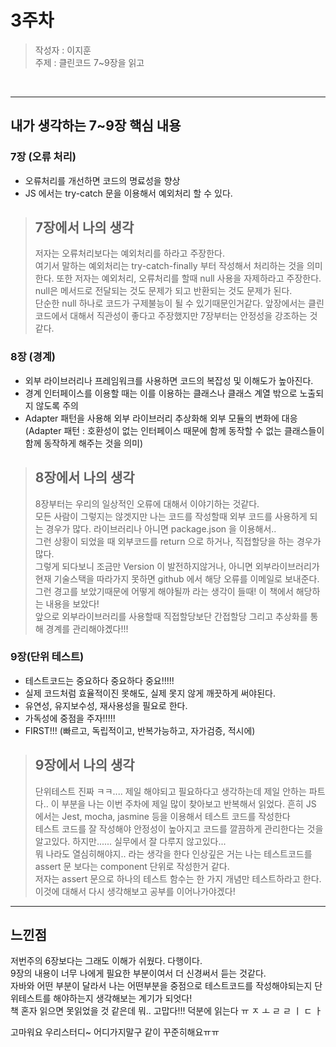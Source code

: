 # 3주차

> 작성자 : 이지훈 <br>
> 주제 : 클린코드 7~9장을 읽고

<br>

<hr>

## 내가 생각하는 7~9장 핵심 내용

### 7장 (오류 처리)

- 오류처리를 개선하면 코드의 명료성을 향상
- JS 에서는 try-catch 문을 이용해서 예외처리 할 수 있다.

> ## 7장에서 나의 생각
>
> 저자는 오류처리보다는 예외처리를 하라고 주장한다. <br/> 여기서 말하는 예외처리는 try-catch-finally 부터 작성해서 처리하는 것을 의미한다.
> 또한 저자는 예외처리, 오류처리를 할때 null 사용을 자제하라고 주장한다. <br/> null은 메서드로 전달되는 것도 문제가 되고 반환되는 것도 문제가 된다. <br/>
> 단순한 null 하나로 코드가 구제불능이 될 수 있기때문인거같다.
> 앞장에서는 클린코드에서 대해서 직관성이 좋다고 주장했지만 7장부터는 안정성을 강조하는 것 같다.
> <br>

### 8장 (경계)

- 외부 라이브러리나 프레임워크를 사용하면 코드의 복잡성 및 이해도가 높아진다.
- 경계 인터페이스를 이용할 때는 이를 이용하는 클래스나 클래스 계열 밖으로 노출되지 않도록 주의
- Adapter 패턴을 사용해 외부 라이브러리 추상화해 외부 모듈의 변화에 대응<br/>
  (Adapter 패턴 : 호환성이 없는 인터페이스 때문에 함께 동작할 수 없는 클래스들이 함께 동작하게 해주는 것을 의미)

> ## 8장에서 나의 생각
>
> 8장부터는 우리의 일상적인 오류에 대해서 이야기하는 것같다.<br/>
> 모든 사람이 그렇지는 않겟지만 나는 코드를 작성할때 외부 코드를 사용하게 되는 경우가 많다. 라이브러리나 아니면 package.json 을 이용해서..<br/> 그런 상황이 되었을 때 외부코드를 return 으로 하거나, 직접할당을 하는 경우가 많다.<br/>
> 그렇게 되다보니 조금만 Version 이 발전하지않거나, 아니면 외부라이브러리가 현재 기술스택을 따라가지 못하면 github 에서 해당 오류를 이메일로 보내준다. <br/>
> 그런 경고를 보았기때문에 어떻게 해야될까 라는 생각이 들때! 이 책에서 해당하는 내용을 보았다! <br/>
> 앞으로 외부라이브러리를 사용할때 직접할당보단 간접할당 그리고 추상화를 통해 경계를 관리해야곘다!!!
> <br>

### 9장(단위 테스트)

- 테스트코드는 중요하다 중요하다 중요!!!!!
- 실제 코드처럼 효율적이진 못해도, 실제 못지 않게 깨끗하게 써야된다.
- 유연성, 유지보수성, 재사용성을 필요로 한다.
- 가독성에 중점을 주자!!!!!
- FIRST!!! (빠르고, 독립적이고, 반복가능하고, 자가검증, 적시에)

> ## 9장에서 나의 생각
>
> 단위테스트 진짜 ㅋㅋ.... 제일 해야되고 필요하다고 생각하는데 제일 안하는 파트다..
> 이 부분을 나는 이번 주차에 제일 많이 찾아보고 반복해서 읽었다.
> 흔히 JS 에서는 Jest, mocha, jasmine 등을 이용해서 테스트 코드를 작성한다 <br/>
> 테스트 코드를 잘 작성해야 안정성이 높아지고 코드를 깔끔하게 관리한다는 것을 알고있다. 하지만...... 실무에서 잘 다루지 않고있다... <br/>
> 뭐 나라도 열심히해야지.. 라는 생각을 한다
> 인상깊은 거는 나는 테스트코드를 assert 문 보다는 component 단위로 작성한거 같다. <br/>
> 저자는 assert 문으로 하나의 테스트 함수는 한 가지 개념만 테스트하라고 한다. 이것에 대해서 다시 생각해보고 공부를 이어나가야겠다!

<hr>

## 느낀점

저번주의 6장보다는 그래도 이해가 쉬웠다. 다행이다.<br>
9장의 내용이 너무 나에게 필요한 부분이여서 더 신경써서 듣는 것같다.<br>
자바와 어떤 부분이 달라서 나는 어떤부분을 중점으로 테스트코드를 작성해야되는지 단위테스트를 해야하는지 생각해보는 계기가 되엇다!<br/>
책 혼자 읽으면 못읽었을 것 같은데 뭐.. 고맙다!!! 덕분에 읽는다 ㅠ ㅈ ㅗ ㄹ ㄹ ㅣ ㄷ ㅏ <br>

고마워요 우리스터디~
어디가지말구 같이 꾸준히해요ㅠㅠ
